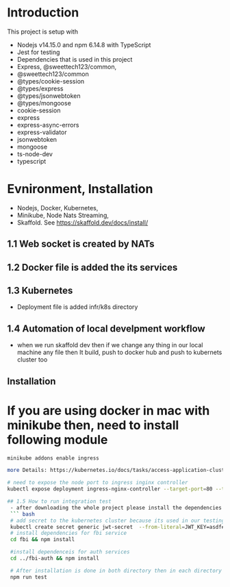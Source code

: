 
# Introduction

This project is setup with 
  -  Nodejs v14.15.0 and npm 6.14.8 with TypeScript
  -  Jest for testing 
  -  Dependencies that is used in this project
  -  Express, @sweettech123/common, 
  -  @sweettech123/common
  -  @types/cookie-session
  -  @types/express
  -  @types/jsonwebtoken
  -  @types/mongoose
  -  cookie-session
  -  express
  -  express-async-errors
  -  express-validator
  -  jsonwebtoken
  -  mongoose
  -  ts-node-dev
  -  typescript

# Evnironment, Installation
  - Nodejs, Docker, Kubernetes, 
  - Minikube, Node Nats Streaming, 
  - Skaffold. See https://skaffold.dev/docs/install/
 
## 1.1 Web socket is created by NATs
## 1.2 Docker file is added the its services
## 1.3 Kubernetes 
  - Deployment file is added  infr/k8s directory
## 1.4 Automation of local develpment workflow 
  - when we run skaffold dev then if we change any thing in our local machine any file then It build, push to docker hub and push to kubernets cluster too

## Installation
 # If you are using docker in mac with minikube then, need to install following module 
 ``` bash 
 minikube addons enable ingress

 more Details: https://kubernetes.io/docs/tasks/access-application-cluster/ingress-minikube/

 # need to expose the node port to ingress inginx controller 
 kubectl expose deployment ingress-nginx-controller --target-port=80 --type=NodePort -n kube-system

## 1.5 How to run integration test 
  - after downloading the whole project please install the dependencies 
  ``` bash
  # add secret to the kubernetes cluster because its used in our testing 
  kubectl create secret generic jwt-secret  --from-literal=JWT_KEY=asdf# 
  # install dependencies for fbi service
  cd fbi && npm install 

  #install dependenceis for auth services
  cd ../fbi-auth && npm install 

  # After installation is done in both directory then in each directory
  npm run test 

